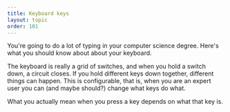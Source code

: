 ```yaml
---
title: Keyboard keys
layout: topic
order: 101
---
```


You're going to do a lot of typing in your computer science degree. Here's what
you should know about about your keyboard.

The keyboard is really a grid of switches, and when you hold a switch down, a
circuit closes. If you hold different keys down together, different things can
happen. This is configurable, that is, when you are an expert user you can (and
maybe should?) change what keys do what.

What you actually mean when you press a key depends on what that key is.

